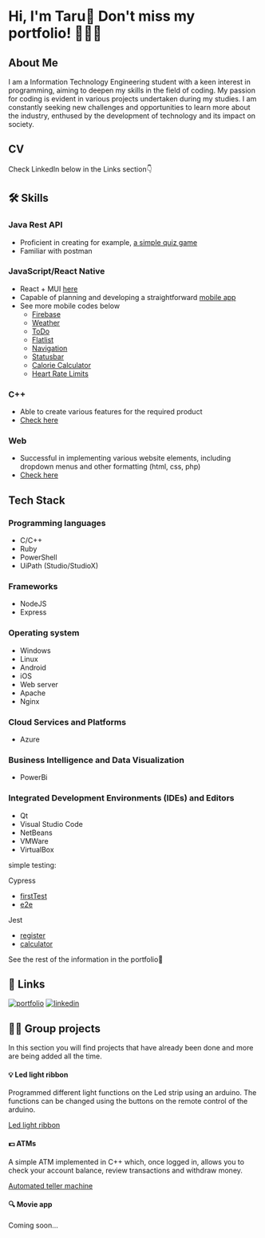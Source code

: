 
# Hi, I'm Taru👋 Don't miss my portfolio! 👀👩‍💻


## About Me
I am a Information Technology Engineering student with a keen interest in programming, aiming to deepen my skills in the field of coding. My passion for coding is evident in various projects undertaken during my studies. I am constantly seeking new challenges and opportunities to learn more about the industry, enthused by the development of technology and its impact on society.


## CV
Check LinkedIn below in the Links section👇
## 🛠 Skills

### Java Rest API
- Proficient in creating for example, [a simple quiz game](https://github.com/TaruPe/quiz-game.git)
- Familiar with postman

### JavaScript/React Native
- React + MUI [here](https://github.com/TaruPe/testmui.git)
- Capable of planning and developing a straightforward [mobile app](https://github.com/TaruPe/budget.git)
- See more mobile codes below
    - [Firebase](https://github.com/TaruPe/firebase.git)
    - [Weather](https://github.com/TaruPe/weather.git)
    - [ToDo](https://github.com/TaruPe/todo.git)
    - [Flatlist](https://github.com/TaruPe/flatlist.git)
    - [Navigation](https://github.com/TaruPe/navigation.git)
    - [Statusbar](https://github.com/TaruPe/statusbar.git)
    - [Calorie Calculator](https://github.com/TaruPe/calorie-calculator.git)
    - [Heart Rate Limits](https://github.com/TaruPe/heart-rate-limits.git)

### C++
- Able to create various features for the required product
- [Check here](https://github.com/TaruPe/Led-valonauha.git)

### Web
- Successful in implementing various website elements, including dropdown menus and other formatting (html, css, php)
- [Check here](https://github.com/TaruPe/Web.git)








## Tech Stack
### Programming languages
- C/C++
- Ruby
- PowerShell
- UiPath (Studio/StudioX)

### Frameworks
- NodeJS
- Express

### Operating system
- Windows
- Linux
- Android
- iOS
- Web server
- Apache
- Nginx

### Cloud Services and Platforms
- Azure

### Business Intelligence and Data Visualization
- PowerBi

### Integrated Development Environments (IDEs) and Editors
- Qt
- Visual Studio Code
- NetBeans
- VMWare
- VirtualBox

simple testing:

Cypress
- [firstTest](https://github.com/TaruPe/firstTest.git)
- [e2e](https://github.com/TaruPe/etoe.git)

Jest
- [register](https://github.com/TaruPe/register.git)
- [calculator](https://github.com/TaruPe/calculator.git)

See the rest of the information in the portfolio👀
## 🔗 Links
[![portfolio](https://img.shields.io/badge/my_portfolio-000?style=for-the-badge&logo=ko-fi&logoColor=white)](https://tarupe.github.io/)
[![linkedin](https://img.shields.io/badge/linkedin-0A66C2?style=for-the-badge&logo=linkedin&logoColor=white)](https://www.linkedin.com/in/taru-p-56249521a)

## 🙋‍♀️ Group projects
In this section you will find projects that have already been done and more are being added all the time.

#### 💡 Led light ribbon

Programmed different light functions on the Led strip using an arduino. The functions can be changed using the buttons on the remote control of the arduino.

[Led light ribbon](https://github.com/TaruPe/Led-valonauha.git)


#### 💵 ATMs

A simple ATM implemented in C++ which, once logged in, allows you to check your account balance, review transactions and withdraw money. 

[Automated teller machine](https://github.com/bank-tvt23kmo/group_20.git)


#### 🔍 Movie app

Coming soon...
